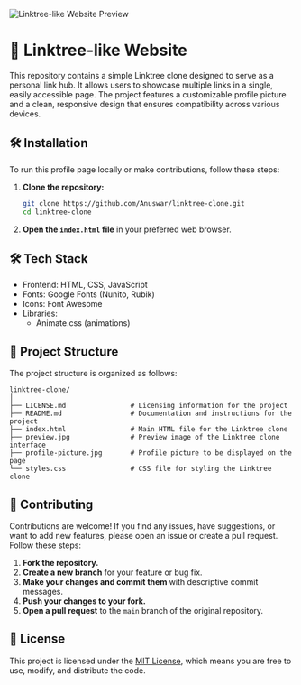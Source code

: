 ![Linktree-like Website Preview](https://raw.githubusercontent.com/Anuswar/linktree-clone/main/preview.jpg)

# 🔗 Linktree-like Website

This repository contains a simple Linktree clone designed to serve as a personal link hub. It allows users to showcase multiple links in a single, easily accessible page. The project features a customizable profile picture and a clean, responsive design that ensures compatibility across various devices.

## 🛠️ Installation

To run this profile page locally or make contributions, follow these steps:

1. **Clone the repository:**
    ```bash
    git clone https://github.com/Anuswar/linktree-clone.git
    cd linktree-clone
    ```

2. **Open the `index.html` file** in your preferred web browser.

## 🛠️ Tech Stack

- Frontend: HTML, CSS, JavaScript
- Fonts: Google Fonts (Nunito, Rubik)
- Icons: Font Awesome
- Libraries:
    - Animate.css (animations)

## 📂 Project Structure

The project structure is organized as follows:

```
linktree-clone/
│
├── LICENSE.md                # Licensing information for the project
├── README.md                 # Documentation and instructions for the project
├── index.html                # Main HTML file for the Linktree clone
├── preview.jpg               # Preview image of the Linktree clone interface
├── profile-picture.jpg       # Profile picture to be displayed on the page
└── styles.css                # CSS file for styling the Linktree clone
```

## 🤝 Contributing

Contributions are welcome! If you find any issues, have suggestions, or want to add new features, please open an issue or create a pull request. Follow these steps:

1. **Fork the repository.**
2. **Create a new branch** for your feature or bug fix.
3. **Make your changes and commit them** with descriptive commit messages.
4. **Push your changes to your fork.**
5. **Open a pull request** to the `main` branch of the original repository.

## 📄 License

This project is licensed under the [MIT License](LICENSE.md), which means you are free to use, modify, and distribute the code.
